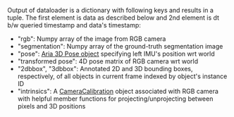 Output of dataloader is a dictionary with following keys and results in a tuple. The first element is data as described below and 2nd element is dt b/w queried timestamp and data's timestamp:  
- "rgb": Numpy array of the image from RGB camera
- "segmentation": Numpy array of the ground-truth segmentation image
- "pose": [Aria 3D Pose object](https://github.com/facebookresearch/projectaria_tools/blob/caa23d4bb14a6107d9c0f46d76b7a84e6a53cc71/projects/AriaDigitalTwinDatasetTools/data_provider/AriaDigitalTwinDataTypes.h#L90) specifying left IMU's position wrt world
- "transformed pose": 4D pose matrix of RGB camera wrt world
- "2dbbox", "3dbbox": Annotated 2D and 3D bounding boxes, respectively, of all objects in current frame indexed by object's instance ID
- "intrinsics": A [CameraCalibration](https://github.com/facebookresearch/projectaria_tools/blob/2daefbe31345bda88147b4a59e9d162910c915d4/core/calibration/CameraCalibration.h) object associated with RGB camera with helpful member functions for projecting/unprojecting between pixels and 3D positions 
